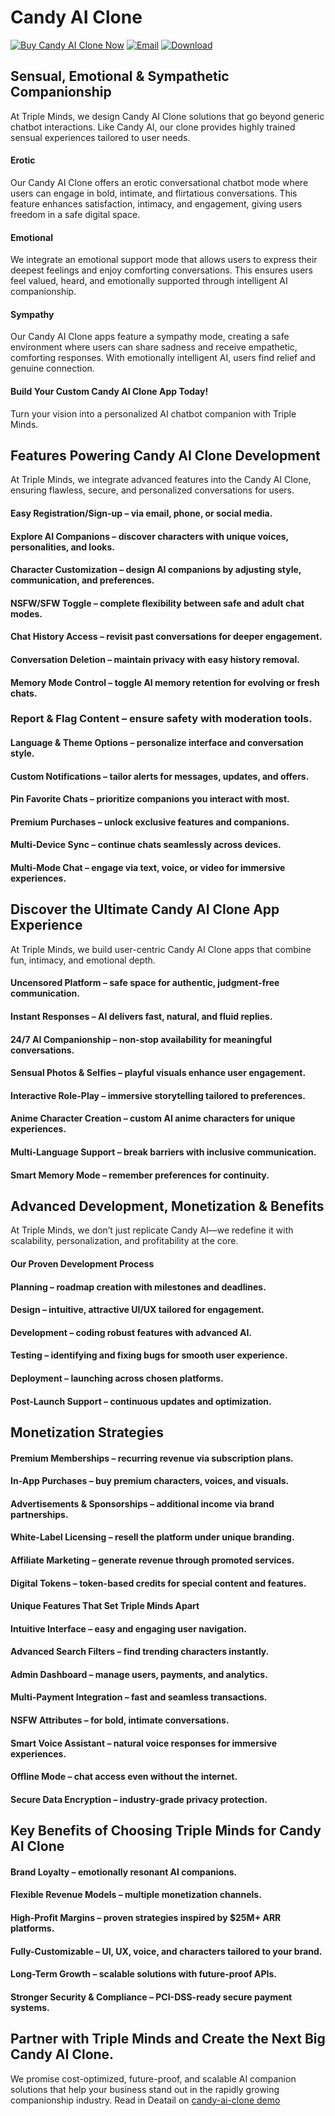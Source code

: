 # Candy AI Clone
[![Buy Candy AI Clone Now](https://img.shields.io/badge/Buy%20Now-black)](https://tripleminds.co/white-label/candy-ai-clone/)
[![Email](https://img.shields.io/badge/Email-red)](mailto:sales@tripleminds.co)
[![Download](https://img.shields.io/badge/Download-gold)](https://tripleminds.co/white-label/candy-ai-clone/)


## Sensual, Emotional & Sympathetic Companionship

At Triple Minds, we design Candy AI Clone solutions that go beyond generic chatbot interactions. Like Candy AI, our clone provides highly trained sensual experiences tailored to user needs.

####  Erotic

Our Candy AI Clone offers an erotic conversational chatbot mode where users can engage in bold, intimate, and flirtatious conversations. This feature enhances satisfaction, intimacy, and engagement, giving users freedom in a safe digital space.

#### Emotional

We integrate an emotional support mode that allows users to express their deepest feelings and enjoy comforting conversations. This ensures users feel valued, heard, and emotionally supported through intelligent AI companionship.

#### Sympathy

Our Candy AI Clone apps feature a sympathy mode, creating a safe environment where users can share sadness and receive empathetic, comforting responses. With emotionally intelligent AI, users find relief and genuine connection.

####  Build Your Custom Candy AI Clone App Today!
Turn your vision into a personalized AI chatbot companion with Triple Minds.

## Features Powering Candy AI Clone Development

At Triple Minds, we integrate advanced features into the Candy AI Clone, ensuring flawless, secure, and personalized conversations for users.

#### Easy Registration/Sign-up – via email, phone, or social media.

#### Explore AI Companions – discover characters with unique voices, personalities, and looks.

#### Character Customization – design AI companions by adjusting style, communication, and preferences.

#### NSFW/SFW Toggle – complete flexibility between safe and adult chat modes.

#### Chat History Access – revisit past conversations for deeper engagement.

#### Conversation Deletion – maintain privacy with easy history removal.

#### Memory Mode Control – toggle AI memory retention for evolving or fresh chats.

### Report & Flag Content – ensure safety with moderation tools.

#### Language & Theme Options – personalize interface and conversation style.

#### Custom Notifications – tailor alerts for messages, updates, and offers.

#### Pin Favorite Chats – prioritize companions you interact with most.

#### Premium Purchases – unlock exclusive features and companions.

#### Multi-Device Sync – continue chats seamlessly across devices.

#### Multi-Mode Chat – engage via text, voice, or video for immersive experiences.

## Discover the Ultimate Candy AI Clone App Experience

At Triple Minds, we build user-centric Candy AI Clone apps that combine fun, intimacy, and emotional depth.

#### Uncensored Platform – safe space for authentic, judgment-free communication.

#### Instant Responses – AI delivers fast, natural, and fluid replies.

#### 24/7 AI Companionship – non-stop availability for meaningful conversations.

#### Sensual Photos & Selfies – playful visuals enhance user engagement.

#### Interactive Role-Play – immersive storytelling tailored to preferences.

#### Anime Character Creation – custom AI anime characters for unique experiences.

#### Multi-Language Support – break barriers with inclusive communication.

#### Smart Memory Mode – remember preferences for continuity.

## Advanced Development, Monetization & Benefits

At Triple Minds, we don’t just replicate Candy AI—we redefine it with scalability, personalization, and profitability at the core.

#### Our Proven Development Process

#### Planning – roadmap creation with milestones and deadlines.

#### Design – intuitive, attractive UI/UX tailored for engagement.

#### Development – coding robust features with advanced AI.

#### Testing – identifying and fixing bugs for smooth user experience.

#### Deployment – launching across chosen platforms.

#### Post-Launch Support – continuous updates and optimization.

## Monetization Strategies

#### Premium Memberships – recurring revenue via subscription plans.

#### In-App Purchases – buy premium characters, voices, and visuals.

#### Advertisements & Sponsorships – additional income via brand partnerships.

#### White-Label Licensing – resell the platform under unique branding.

#### Affiliate Marketing – generate revenue through promoted services.

#### Digital Tokens – token-based credits for special content and features.

#### Unique Features That Set Triple Minds Apart

#### Intuitive Interface – easy and engaging user navigation.

#### Advanced Search Filters – find trending characters instantly.

#### Admin Dashboard – manage users, payments, and analytics.

#### Multi-Payment Integration – fast and seamless transactions.

#### NSFW Attributes – for bold, intimate conversations.

#### Smart Voice Assistant – natural voice responses for immersive experiences.

#### Offline Mode – chat access even without the internet.

#### Secure Data Encryption – industry-grade privacy protection.

## Key Benefits of Choosing Triple Minds for Candy AI Clone

#### Brand Loyalty – emotionally resonant AI companions.

#### Flexible Revenue Models – multiple monetization channels.

#### High-Profit Margins – proven strategies inspired by $25M+ ARR platforms.

#### Fully-Customizable – UI, UX, voice, and characters tailored to your brand.

#### Long-Term Growth – scalable solutions with future-proof APIs.

#### Stronger Security & Compliance – PCI-DSS-ready secure payment systems.

##  Partner with Triple Minds and Create the Next Big Candy AI Clone.
We promise cost-optimized, future-proof, and scalable AI companion solutions that help your business stand out in the rapidly growing companionship industry.
Read in Deatail on [candy-ai-clone demo](https://github.com/ashishpandeyceo/candy-ai-clone/edit/main/candy-ai-clone-demo.md)
